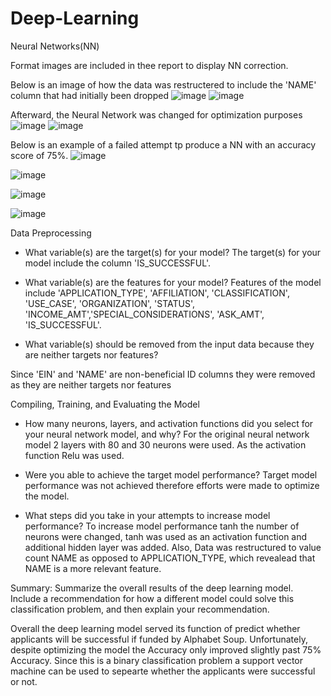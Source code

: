 # Deep-Learning
Neural Networks(NN)

Format images are included in thee report to display NN correction. 

Below is an image of how the data was restructered to include the 'NAME' column that had initially been dropped
![image](https://github.com/aaquino137/Deep-Learning/assets/120290921/129812a1-058c-47ce-9a79-95930f93625c)
![image](https://github.com/aaquino137/Deep-Learning/assets/120290921/24a42c7c-fda6-4e36-a167-7c9b7bb0a0ab)

Afterward, the Neural Network was changed for optimization purposes
![image](https://github.com/aaquino137/Deep-Learning/assets/120290921/98738500-491a-4619-94fb-ac9423e50e7e)
![image](https://github.com/aaquino137/Deep-Learning/assets/120290921/73c899a3-4ea2-4cc2-a023-645a3e3fa407)

Below is an example of a failed attempt tp produce a NN with an accuracy score of 75%.
![image](https://github.com/aaquino137/Deep-Learning/assets/120290921/7f35ff14-382a-48dd-bc5d-580b69eab724)


![image](https://github.com/aaquino137/Deep-Learning/assets/120290921/99f44ac7-9a0f-4ec2-810f-7b7bb46b135f)



![image](https://github.com/aaquino137/Deep-Learning/assets/120290921/e317860e-2fd6-49eb-ae5e-dcd28866d6e3)

![image](https://github.com/aaquino137/Deep-Learning/assets/120290921/2d1c50cc-0b47-400a-b615-8fff4409ea47)



Data Preprocessing

- What variable(s) are the target(s) for your model?
The target(s) for your model include the column 'IS_SUCCESSFUL'.

- What variable(s) are the features for your model?
Features of the model include 'APPLICATION_TYPE', 'AFFILIATION', 'CLASSIFICATION', 'USE_CASE', 'ORGANIZATION', 'STATUS', 'INCOME_AMT','SPECIAL_CONSIDERATIONS', 'ASK_AMT', 'IS_SUCCESSFUL'.

- What variable(s) should be removed from the input data because they are neither targets nor features?

Since 'EIN' and 'NAME' are non-beneficial ID columns they were removed as they are neither targets nor features



Compiling, Training, and Evaluating the Model

- How many neurons, layers, and activation functions did you select for your neural network model, and why?
For the original neural network model 2 layers with 80 and 30 neurons were used. As the activation function Relu was used.

- Were you able to achieve the target model performance? 
Target model performance was not achieved therefore efforts were made to optimize the model.
- What steps did you take in your attempts to increase model performance?
To increase model performance tanh the number of neurons were changed, tanh was used as an activation function and additional hidden layer was added. Also, Data was restructured to value count NAME as opposed to APPLICATION_TYPE, which revealead that NAME is a more relevant feature.

 
Summary: Summarize the overall results of the deep learning model. Include a recommendation for how a different model could solve this classification problem, and then explain your recommendation.

Overall the deep learning model served its function of predict whether applicants will be successful if funded by Alphabet Soup. Unfortunately, despite optimizing the model the Accuracy only improved slightly past 75% Accuracy. Since this is a binary classification problem  a support vector machine can be used to sepearte whether the applicants were successful or not.



